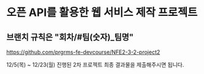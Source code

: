 # 오픈 API를 활용한 웹 서비스 제작 프로젝트

## 브랜치 규칙은 "회차/#팀(숫자)\_팀명"

https://github.com/prgrms-fe-devcourse/NFE2-3-2-project2

12/5(목) ~ 12/23(월) 진행된 2차 프로젝트 최종 결과물을 제출해주시면 됩니다.
